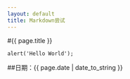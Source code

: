 ```yaml
---
layout: default
title: Markdown尝试
---
```


#{{ page.title }}

```
alert('Hello World');
```



##日期：{{ page.date | date_to_string }}

